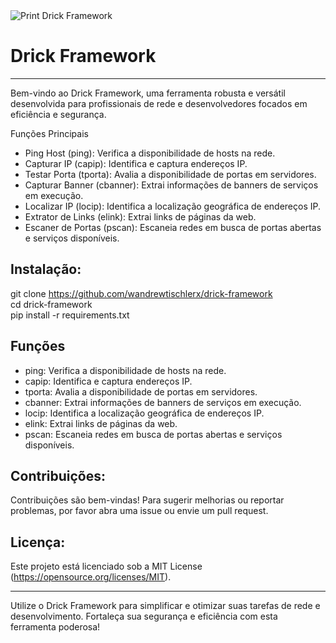 
<img src="https://i.ibb.co/9TJrmKr/1.png" alt="Print Drick Framework">

<h1>Drick Framework</h1>

---

Bem-vindo ao Drick Framework, uma ferramenta robusta e versátil desenvolvida para profissionais de rede e desenvolvedores focados em eficiência e segurança.

Funções Principais

- Ping Host (ping): Verifica a disponibilidade de hosts na rede.
- Capturar IP (capip): Identifica e captura endereços IP.
- Testar Porta (tporta): Avalia a disponibilidade de portas em servidores.
- Capturar Banner (cbanner): Extrai informações de banners de serviços em execução.
- Localizar IP (locip): Identifica a localização geográfica de endereços IP.
- Extrator de Links (elink): Extrai links de páginas da web.
- Escaner de Portas (pscan): Escaneia redes em busca de portas abertas e serviços disponíveis.

<h2>Instalação:</h2>

git clone https://github.com/wandrewtischlerx/drick-framework
<br>
cd drick-framework
<br>
pip install -r requirements.txt

<h2>Funções</h2>

   - ping: Verifica a disponibilidade de hosts na rede.
   - capip: Identifica e captura endereços IP.
   - tporta: Avalia a disponibilidade de portas em servidores.
   - cbanner: Extrai informações de banners de serviços em execução.
   - locip: Identifica a localização geográfica de endereços IP.
   - elink: Extrai links de páginas da web.
   - pscan: Escaneia redes em busca de portas abertas e serviços disponíveis.

<h2>Contribuições:</h2>

Contribuições são bem-vindas! Para sugerir melhorias ou reportar problemas, por favor abra uma issue ou envie um pull request.

<h2>Licença:</h2>

Este projeto está licenciado sob a MIT License (https://opensource.org/licenses/MIT).

---

Utilize o Drick Framework para simplificar e otimizar suas tarefas de rede e desenvolvimento. Fortaleça sua segurança e eficiência com esta ferramenta poderosa!


